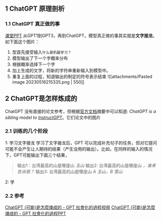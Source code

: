 
## 1 ChatGPT 原理剖析
### 1.1 ChatGPT 真正做的事
[课堂PPT](https://drive.google.com/file/d/1MPoOeCuO2sX1NVRdJYC79XXdK8un6h1H/view)
从GPT1到GPT3，再到ChatGPT，模型真正做的事其实就是**文字接龙**。如下面这个图片：
1. 型首先接受输入`什么是机器学习？`
2. 模型输出了下一个字概率分布
3. 根据概率选择下一个字
4. 加上生成的文字，将新的字符串重新输入到模型中。
5. 重复上面的过程，知道输出的制定的符号表示结束
![[attachments/Pasted image 20230516215335.png | 550]]

## 2 ChatGPT是怎样炼成的
ChatGPT 没有直接的论文参考，但根据[官方文档](https://openai.com/blog/chatgpt/)摘要中可以知道: *ChatGPT is a sibling model to [InstructGPT](https://openai.com/blog/instruction-following/)*。它们论文中的图片
### 2.1 训练的几个阶段
1: 学习文字接龙
学习了文字接龙后，GPT 可以完成补充句子的任务，但对它提问可能不会产生让人期待的结果（产生没用的输出）。比如，在同样的输入的情况下，GPT可能输出下面三个结果，
> 输出1：台湾最高的山是哪座山 *玉山*
> 输出2:  台湾最高的山是哪座山  *，谁来告诉我？*
> 输出3:  台湾最高的山是哪座山  *A 玉山，B 雪山*


2: 学


### 2.2 参考
[ChatGPT (可能)是怎麼煉成的 - GPT 社會化的過程视频](https://www.youtube.com/watch?v=e0aKI2GGZNg)
[ChatGPT (可能)是怎麼煉成的 - GPT 社會化的過程PPT](https://www.youtube.com/redirect?event=video_description&redir_token=QUFFLUhqbDJHYmFYX3JFUmx2aFl6THNKSUhaMjBZYzVEd3xBQ3Jtc0tsRHhfU0RhNnlNZGtGNk5BYko2SHBZOHRMa1Y3bTdRa3ZhTVVpNVZEVVgtSW0tTEJ0M3VMelhiVVZkTVV2azJUM1k2cXA4NTNnc2xJYm5rVmpTTFNEVWd6WERfOEJqb1lXNDBPTjNvSHNIMDNSZHlFVQ&q=https%3A%2F%2Fdocs.google.com%2Fpresentation%2Fd%2F1vDT11ec_nY6P0o--NHq9col5XEE4tHBw%2Fedit%3Fusp%3Dsharing%26ouid%3D115046073158939078465%26rtpof%3Dtrue%26sd%3Dtrue&v=e0aKI2GGZNg)
